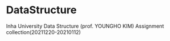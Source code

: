 # DataStructure
Inha University
Data Structure (prof. YOUNGHO KIM)
Assignment collection(20211220-20210112)
